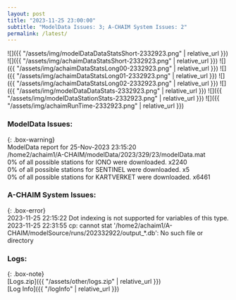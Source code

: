 ```yaml
---
layout: post
title: "2023-11-25 23:00:00"
subtitle: "ModelData Issues: 3; A-CHAIM System Issues: 2"
permalink: /latest/
---
```


![]({{ "/assets/img/modelDataDataStatsShort-2332923.png" | relative_url }})
![]({{ "/assets/img/achaimDataStatsShort-2332923.png" | relative_url }})
![]({{ "/assets/img/achaimDataStatsLong00-2332923.png" | relative_url }})
![]({{ "/assets/img/achaimDataStatsLong01-2332923.png" | relative_url }})
![]({{ "/assets/img/achaimDataStatsLong02-2332923.png" | relative_url }})
![]({{ "/assets/img/modelDataDataStats-2332923.png" | relative_url }})
![]({{ "/assets/img/modelDataStationStats-2332923.png" | relative_url }})
![]({{ "/assets/img/achaimRunTime-2332923.png" | relative_url }})


### ModelData Issues:  
  
{: .box-warning}  
 ModelData report for 25-Nov-2023 23:15:20   
 /home2/achaim1/A-CHAIM/modelData/2023/329/23/modelData.mat   
 0% of all possible stations for IONO were downloaded. x2240   
 0% of all possible stations for SENTINEL were downloaded. x5   
 0% of all possible stations for KARTVERKET were downloaded. x6461   
  
### A-CHAIM System Issues:  
  
{: .box-error}  
2023-11-25 22:15:22 Dot indexing is not supported for variables of this type.  
2023-11-25 22:31:55 cp: cannot stat '/home2/achaim1/A-CHAIM/modelSource/runs/202332922/output_*.db': No such file or directory  

### Logs:  
  
{: .box-note}  
[Logs.zip]({{ "/assets/other/logs.zip" | relative_url }})  
[Log Info]({{ "/logInfo" | relative_url }})  
